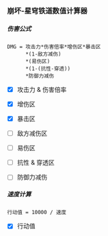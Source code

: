 ### 崩坏-星穹铁道数值计算器

##### 伤害公式

```
DMG = 攻击力*伤害倍率*增伤区*暴击区
      *(1-敌方减伤)
      *(易伤区)
      *(1-(抗性-穿透))
      *防御力减伤
```

- [x] 攻击力 & 伤害倍率
- [x] 增伤区
- [x] 暴击区
- [ ] 敌方减伤区
- [ ] 易伤区
- [ ] 抗性 & 穿透区
- [ ] 防御力减伤


##### 速度计算

```
行动值 = 10000 / 速度
```

- [x] 行动值